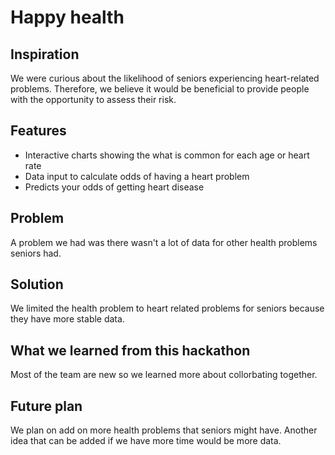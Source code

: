# Happy health

## Inspiration 
We were curious about the likelihood of seniors experiencing heart-related problems. Therefore, we believe it would be beneficial to provide people with the opportunity to assess their risk.

## Features
* Interactive charts showing the what is common for each age or heart rate
* Data input to calculate odds of having a heart problem 
* Predicts your odds of getting heart disease

## Problem
A problem we had was there wasn't a lot of data for other health problems seniors had.

## Solution
We limited the health problem to heart related problems for seniors because they have more stable data.

## What we learned from this hackathon
Most of the team are new so we learned more about collorbating together.

## Future plan
We plan on add on more health problems that seniors might have. Another idea that can be added if we have more time would be more data.
